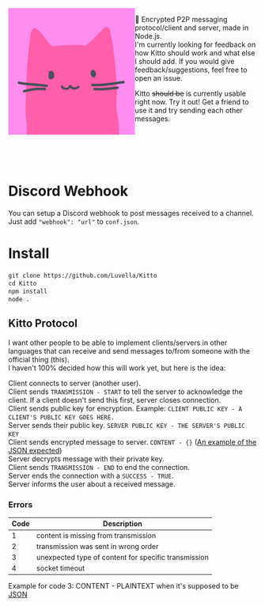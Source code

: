 <img align="left" src="https://github.com/Luvella/Kitto/blob/master/kitto.png" width=256>

🔌 Encrypted P2P messaging protocol/client and server, made in Node.js.  
I'm currently looking for feedback on how Kitto should work and what else I should add. If you would give feedback/suggestions, feel free to open an issue.

Kitto ~~should be~~ is currently usable right now. Try it out! Get a friend to use it and try sending each other messages.  

<br>
<br>
<br>
<br>

# Discord Webhook
You can setup a Discord webhook to post messages received to a channel. Just add `"webhook": "url"` to `conf.json`.

# Install
```
git clone https://github.com/Luvella/Kitto
cd Kitto
npm install
node .
```

## Kitto Protocol
I want other people to be able to implement clients/servers in other languages that can receive and send messages to/from someone with the official thing (this).  
I haven't 100% decided how this will work yet, but here is the idea:  

Client connects to server (another user).  
Client sends `TRANSMISSION - START` to tell the server to acknowledge the client. If a client doesn't send this first, server closes connection.  
Client sends public key for encryption. Example: `CLIENT PUBLIC KEY - A CLIENT'S PUBLIC KEY GOES HERE.`  
Server sends their public key. `SERVER PUBLIC KEY - THE SERVER'S PUBLIC KEY`  
Client sends encrypted message to server. `CONTENT - {}` ([An example of the JSON expected](https://github.com/juhoen/hybrid-crypto-js#encryption))  
Server decrypts message with their private key.  
Client sends `TRANSMISSION - END` to end the connection.  
Server ends the connection with a `SUCCESS - TRUE`.  
Server informs the user about a received message.

### Errors 
| Code    | Description                                          |
|---------|------------------------------------------------------|
| 1       | content is missing from transmission                 |
| 2       | transmission was sent in wrong order                 |
| 3       | unexpected type of content for specific transmission |
| 4       | socket timeout                                       |  

Example for code 3: CONTENT - PLAINTEXT when it's supposed to be [JSON](https://github.com/juhoen/hybrid-crypto-js#encryption)
